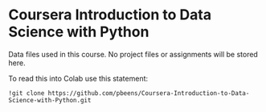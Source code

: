 # Coursera Introduction to Data Science with Python
 Data files used in this course. No project files or assignments will be stored here.

To read this into Colab use this statement:

`!git clone https://github.com/pbeens/Coursera-Introduction-to-Data-Science-with-Python.git`
